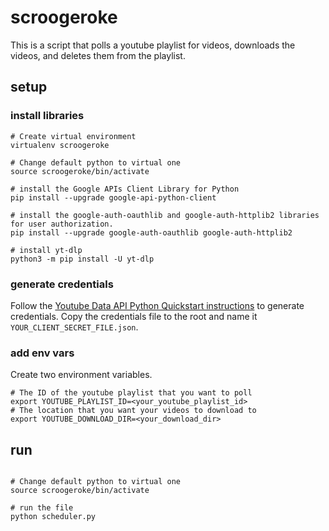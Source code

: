 # scroogeroke

This is a script that polls a youtube playlist for videos, downloads the videos, and deletes 
them from the playlist.

## setup

### install libraries

```shell
# Create virtual environment
virtualenv scroogeroke

# Change default python to virtual one
source scroogeroke/bin/activate

# install the Google APIs Client Library for Python
pip install --upgrade google-api-python-client

# install the google-auth-oauthlib and google-auth-httplib2 libraries for user authorization.
pip install --upgrade google-auth-oauthlib google-auth-httplib2

# install yt-dlp
python3 -m pip install -U yt-dlp
```

### generate credentials

Follow the [Youtube Data API Python Quickstart instructions](https://developers.google.com/youtube/v3/quickstart/python)
to generate credentials. Copy the credentials file to the root and name it `YOUR_CLIENT_SECRET_FILE.json`.

### add env vars

Create two environment variables.

```shell
# The ID of the youtube playlist that you want to poll
export YOUTUBE_PLAYLIST_ID=<your_youtube_playlist_id>
# The location that you want your videos to download to
export YOUTUBE_DOWNLOAD_DIR=<your_download_dir>
```

## run

```shell

# Change default python to virtual one
source scroogeroke/bin/activate

# run the file
python scheduler.py
```
